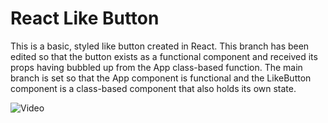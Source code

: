# React Like Button

This is a basic, styled like button created in React.
This branch has been edited so that the button exists as a functional component and received its props having bubbled up from the App class-based function. The main branch is set so that the App component is functional and the LikeButton component is a class-based component that also holds its own state.

![Video](https://j.gifs.com/YWgZ7W.gif)